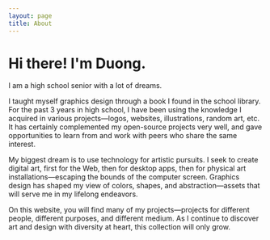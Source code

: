 ```yaml
---
layout: page
title: About
---
```


# Hi there! I'm Duong.

I am a high school senior with a lot of dreams.

I taught myself graphics design through a book I found in the school library.
For the past 3 years in high school, I have been using the knowledge I acquired
in various projects&mdash;logos, websites, illustrations, random art, etc. It
has certainly complemented my open-source projects very well, and gave
opportunities to learn from and work with peers who share the same interest.

My biggest dream is to use technology for artistic pursuits. I seek to create
digital art, first for the Web, then for desktop apps, then for physical art
installations&mdash;escaping the bounds of the computer screen. Graphics design
has shaped my view of colors, shapes, and abstraction&mdash;assets that will
serve me in my lifelong endeavors.

On this website, you will find many of my projects&mdash;projects for different
people, different purposes, and different medium. As I continue to discover art
and design with diversity at heart, this collection will only grow.
